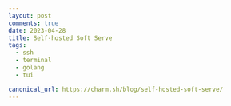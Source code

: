 ```yaml
---
layout: post
comments: true
date: 2023-04-28
title: Self-hosted Soft Serve
tags:
  - ssh
  - terminal
  - golang
  - tui

canonical_url: https://charm.sh/blog/self-hosted-soft-serve/
---
```

